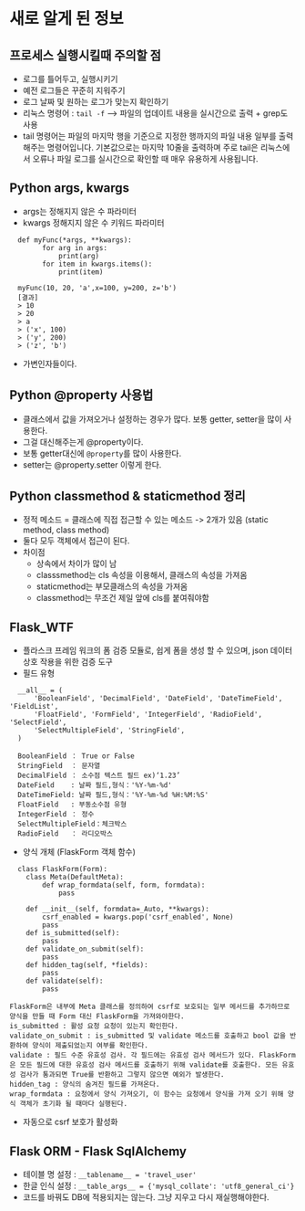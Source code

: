 # 새로 알게 된 정보

## 프로세스 실행시킬때 주의할 점
  - 로그를 틀어두고, 실행시키기
  - 예전 로그들은 꾸준히 지워주기
  - 로그 날짜 및 원하는 로그가 맞는지 확인하기
  - 리눅스 명령어 : `tail -f` --> 파일의 업데이트 내용을 실시간으로 출력 + grep도 사용
  - tail 명령어는 파일의 마지막 행을 기준으로 지정한 행까지의 파일 내용 일부를 출력해주는 명령어입니다. 기본값으로는 마지막 10줄을 출력하며 주로 tail은 리눅스에서 오류나 파일 로그를 실시간으로 확인할 때 매우 유용하게 사용됩니다.


## Python args, kwargs
  - args는 정해지지 않은 수 파라미터
  - kwargs 정해지지 않은 수 키워드 파라미터
  ```
    def myFunc(*args, **kwargs):
          for arg in args:
              print(arg)
          for item in kwargs.items():
              print(item)    

    myFunc(10, 20, 'a',x=100, y=200, z='b')
    [결과]
    > 10
    > 20
    > a
    > ('x', 100)
    > ('y', 200)
    > ('z', 'b')
  ```
  - 가변인자들이다.
    
## Python @property 사용법
  - 클래스에서 값을 가져오거나 설정하는 경우가 많다. 보통 getter, setter을 많이 사용한다.
  - 그걸 대신해주는게 @property이다.
  - 보통 getter대신에 `@property`를 많이 사용한다.
  - setter는 @property.setter 이렇게 한다.

## Python classmethod & staticmethod 정리
  - 정적 메소드 = 클래스에 직접 접근할 수 있는 메소드 -> 2개가 있음 (static method, class method)
  - 둘다 모두 객체에서 접근이 된다.
  - 차이점
    - 상속에서 차이가 많이 남
    - classsmethod는 cls 속성을 이용해서, 클래스의 속성을 가져옴
    - staticmethod는 부모클래스의 속성을 가져옴
    - classmethod는 무조건 제일 앞에 cls를 붙여줘야함

## Flask_WTF
  - 플라스크 프레임 워크의 폼 검증 모듈로, 쉽게 폼을 생성 할 수 있으며, json 데이터 상호 작용을 위한 검증 도구
  - 필드 유형
  ```
    __all__ = (
        'BooleanField', 'DecimalField', 'DateField', 'DateTimeField', 'FieldList',
        'FloatField', 'FormField', 'IntegerField', 'RadioField', 'SelectField',
        'SelectMultipleField', 'StringField',
    )

    BooleanField ： True or False
    StringField  ： 문자열
    DecimalField ： 소수점 텍스트 필드 ex)‘1.23’
    DateField    : 날짜 필드,형식：'%Y-%m-%d'
    DateTimeField: 날짜 필드,형식：'%Y-%m-%d %H:%M:%S'
    FloatField   : 부동소수점 유형
    IntegerField ： 정수
    SelectMultipleField：체크박스
    RadioField   ： 라디오박스
  ```
  - 양식 개체 (FlaskForm 객체 함수)
  ```
    class FlaskForm(Form):
      class Meta(DefaultMeta):
          def wrap_formdata(self, form, formdata):
              pass

      def __init__(self, formdata=_Auto, **kwargs):
          csrf_enabled = kwargs.pop('csrf_enabled', None)
          pass
      def is_submitted(self):
          pass
      def validate_on_submit(self):
          pass
      def hidden_tag(self, *fields):
          pass
      def validate(self):
          pass
  ```
  ```
  FlaskForm은 내부에 Meta 클래스를 정의하여 csrf로 보호되는 일부 메서드를 추가하므로 양식을 만들 때 Form 대신 FlaskForm을 가져와야한다.
  is_submitted : 활성 요청 요청이 있는지 확인한다.
  validate_on_submit : is_submitted 및 validate 메소드를 호출하고 bool 값을 반환하여 양식이 제출되었는지 여부를 확인한다.
  validate : 필드 수준 유효성 검사. 각 필드에는 유효성 검사 메서드가 있다. FlaskForm은 모든 필드에 대한 유효성 검사 메서드를 호출하기 위해 validate를 호출한다. 모든 유효성 검사가 통과되면 True를 반환하고 그렇지 않으면 예외가 발생한다.
  hidden_tag : 양식의 숨겨진 필드를 가져온다.
  wrap_formdata : 요청에서 양식 가져오기, 이 함수는 요청에서 양식을 가져 오기 위해 양식 객체가 초기화 될 때마다 실행된다.
  ```
  - 자동으로 csrf 보호가 활성화

## Flask ORM - Flask SqlAlchemy
  - 테이블 명 설정 : `__tablename__ = 'travel_user'`
  - 한글 인식 설정 : `__table_args__ = {'mysql_collate': 'utf8_general_ci'}`
  - 코드를 바꿔도 DB에 적용되지는 않는다. 그냥 지우고 다시 재실행해야한다.
